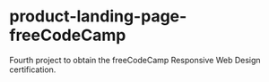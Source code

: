 # product-landing-page-freeCodeCamp
Fourth project to obtain the freeCodeCamp Responsive Web Design certification.
